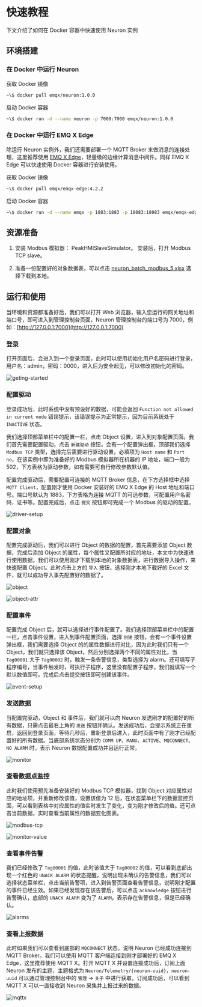 # 快速教程

下文介绍了如何在 Docker 容器中快速使用 Neuron 实例

## 环境搭建

### 在 Docker 中运行 Neuron

获取 Docker 镜像

```bash
~\$ docker pull emqx/neuron:1.0.0
```

启动 Docker 容器

```bash
~\$ docker run -d --name neuron -p 7000:7000 emqx/neuron:1.0.0
```

### 在 Docker 中运行 EMQ X Edge

除运行 Neuron 实例外，我们还需要部署一个 MQTT Broker 来做消息的连接处理，这里推荐使用 [EMQ X Edge](https://www.emqx.cn/downloads#edge)，轻量级的边缘计算消息中间件。同样 EMQ X Edge 可以快速使用 Docker 容器进行安装使用。

获取 Docker 镜像

```bash
~\$ docker pull emqx/emqx-edge:4.2.2
```

启动 Docker 容器

```bash
~\$ docker run -d --name emqx -p 1883:1883 -p 18083:18083 emqx/emqx-edge:4.2.2
```

## 资源准备

1. 安装 Modbus 模拟器： PeakHMISlaveSimulator。 安装后，打开 Modbus TCP slave。

2. 准备一份配置好的对象数据表，可以点击 [neuron_batch_modbus_5.xlsx](https://github.com/emqx/edge-stack/blob/master/developer-scripts/neuron_batch_modbus_5.xlsx) 选择下载到本地。

## 运行和使用

当环境和资源都准备好后，我们可以打开 Web 浏览器，输入您运行的网关地址和端口号，即可进入到管理控制台页面，Neuron 管理控制台的端口号为 7000，例如：[http://127.0.0.1:7000](http://127.0.0.1:7000)

### 登录

打开页面后，会进入到一个登录页面，此时可以使用初始化用户名密码进行登录，用户名：admin，密码：0000，进入后为安全起见，可以修改初始化的密码。

![geting-started](../assets/images/getting-started/geting-started.png)

### 配置驱动

登录成功后，此时系统中没有预设好的数据，可能会返回 `Function not allowed in current mode` 错误提示，该错误提示为正常提示，因为目前系统处于 `INACTIVE` 状态。

我们选择顶部菜单栏中的配置一栏，点击 Object 设置，进入到对象配置页面。我们首先需要配置驱动，点击 `新建驱动` 按钮，会有一个配置弹出框，顶部我们选择 `Modbus TCP` 类型，选择完后需要进行驱动设置，必填项为 `Host name` 和 `Port no`，在该实例中即为准备好的 Modbus 模拟器所在机器的 IP 地址，端口一般为 502，下方表格为驱动参数，如有需要可自行修改参数默认值。

配置完成驱动后，需要配置可连接的 MQTT Broker 信息，在下方选择框中选择 `MQTT Client`，配置刚才使用 Docker 安装好的 EMQ X Edge 的 Host 地址和端口号。端口号默认为 1883，下方表格为连接 MQTT 的可选参数，可配置用户名密码，证书等。配置完成后，点击 `提交` 按钮即可完成一个 Modbus 的驱动的配置。

![driver-setup](../assets/images/getting-started/driver-setup.png)

### 配置对象

配置完成驱动后，我们可以进行 Object 的数据的配置，首先需要添加 Object 数据，完成后添加 Object 的属性，每个属性又配置所对应的地址，本文中为快速进行使用数据，我们可以使用刚才下载到本地的对象数据表，进行数据导入操作，来快速配置 Object。此时点击上方的 `导入` 按钮，选择刚才本地下载好的 Excel 文件，就可以成功导入事先配置好的数据了。

![object](../assets/images/getting-started/object.png)

![object-attr](../assets/images/getting-started/object-attr.png)

### 配置事件

配置完成 Object 后，就可以选择进行事件配置了。我们选择顶部菜单栏中的配置一栏，点击事件设置，进入到事件配置页面，选择 `创建` 按钮，会有一个事件设置弹出框，我们需要选择 Object 的的属性数据进行对比，因为此时我们只有一个 Object，我们就只选择该 Object，然后分别选择两个不同的属性对比，当 `Tag00001` 大于 `Tag00002` 时，触发一条告警信息，类型选择为 alarm。还可填写子程序编号，当事件触发时，可执行子程序，这里没有配置子程序，我们就填写一个默认数值即可。完成后点击提交按钮即可创建该事件。

![event-setup](../assets/images/getting-started/event-setup.png)

### 发送数据

当配置完驱动，Object 和 事件后，我们就可以向 Neuron 发送刚才的配置好的所有数据，只需点击最右上角的 `发送` 按钮并确认。发送成功后，会提示系统正在重启，返回到登录页面，等待几秒后，重新登录后进入，此时页面中有了刚才已经配置好的所有数据。当底部系统状态分别为 `COMM UP`、`MANU`、`ACTIVE`、`MQCONNECT`、`NO ALARM` 时，表示 Neuron 数据配置成功并且运行正常。

![monitor](../assets/images/getting-started/monitor.png)

### 查看数据点监控

此时我们使用预先准备安装好的 Modbus TCP 模拟器，找到 Object 对应属性对应的地址项，并重新修改该值，设置该值为 12 后，在状态菜单栏下的数据监控页面，可以看到表格中对应属性的值实时发生了变化，变为刚才修改后的值。还可点击当前数据，实时查看当前属性的数据变化图表。

![modbus-tcp](../assets/images/getting-started/modbus-tcp.png)

![monitor-value](../assets/images/getting-started/monitor-value.png)

### 查看事件告警

我们已经修改了 `Tag00001` 的值，此时该值大于 `Tag00002` 的值，可以看到底部出现一个红色的 `UNACK ALARM` 的状态提醒，说明出现未确认的告警信息，我们可以选择状态菜单栏，点击当前告警项，进入到告警页面查看告警信息，说明刚才配置的事件已经生效。如果已经发现存在该告警后，可以点击 `acknowledge` 按钮进行告警确认，底部的 `UNACK ALARM` 变为了 `ALARM`，表示存在告警信息，但是已经确认。

![alarms](../assets/images/getting-started/alarms.png)

### 查看上报数据

此时如果我们可以查看到底部的 `MQCONNECT` 状态，说明 Neuron 已经成功连接到 MQTT Broker。我们可以使用 MQTT 客户端连接到刚才部署好的 EMQ X Edge，这里推荐使用 MQTT X。打开 MQTT X 并设置连接成功后，订阅上面 Neuron 发布的主题，主题格式为 `Neuron/Telemetry/{neuron-uuid}`，`neuron-uuid` 可以通过管理控制台中的 `管理` -> `关于` 中进行获取，订阅成功后，可以看到 MQTT X 可以一直接收到 Neuron 采集并上报过来的数据。

![mqttx](../assets/images/getting-started/mqttx.png)
